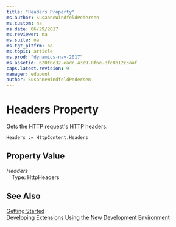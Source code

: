 ```yaml
---
title: "Headers Property"
ms.author: SusanneWindfeldPedersen
ms.custom: na
ms.date: 06/29/2017
ms.reviewer: na
ms.suite: na
ms.tgt_pltfrm: na
ms.topic: article
ms.prod: "dynamics-nav-2017"
ms.assetid: 620f0e32-eadc-43e9-8f6e-8fc0b12c3aaf
caps.latest.revision: 9
manager: edupont
author: SusanneWindfeldPedersen
---
```


# Headers Property
Gets the HTTP request's HTTP headers.

```
Headers := HttpContent.Headers
```

## Property Value
*Headers*  
&emsp;Type: HttpHeaders

## See Also
[Getting Started](../devenv-get-started.md)  
[Developing Extensions Using the New Development Environment](../devenv-dev-overview.md)
